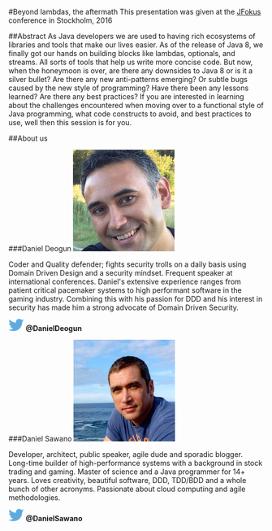 #Beyond lambdas, the aftermath
This presentation was given at the [JFokus](http://www.jfokus.se) conference in Stockholm, 2016

##Abstract
As Java developers we are used to having rich ecosystems of libraries and tools that make our lives easier. As of the release of Java 8, we finally got our hands on 
building blocks like lambdas, optionals, and streams. All sorts of tools that help us write more concise code. But now, when the honeymoon is over, are there any 
downsides to Java 8 or is it a silver bullet? Are there any new anti-patterns emerging? Or subtle bugs caused by the new style of programming? Have there been any 
lessons learned? Are there any best practices? If you are interested in learning about the challenges encountered when moving over to a functional style of Java programming, 
what code constructs to avoid, and best practices to use, well then this session is for you.

##About us

###Daniel Deogun
![Daniel Deogun][deogun img]

Coder and Quality defender; fights security trolls on a daily basis using Domain Driven Design and a security mindset. Frequent speaker at international conferences. 
Daniel's extensive experience ranges from patient critical pacemaker systems to high performant software in the gaming industry. Combining this with his passion for 
DDD and his interest in security has made him a strong advocate of Domain Driven Security.

![Twitter][twitter img] **@DanielDeogun**

###Daniel Sawano
![Daniel Sawano][sawano img]

Developer, architect, public speaker, agile dude and sporadic blogger. Long-time builder of high-performance systems with a background in stock trading and gaming. 
Master of science and a Java programmer for 14+ years. Loves creativity, beautiful software, DDD, TDD/BDD and a whole bunch of other acronyms. Passionate about 
cloud computing and agile methodologies.

![Twitter][twitter img] **@DanielSawano**



[deogun img]:daniel_deogun.jpg
[sawano img]:daniel_sawano.jpg
[twitter img]:twitter.png
